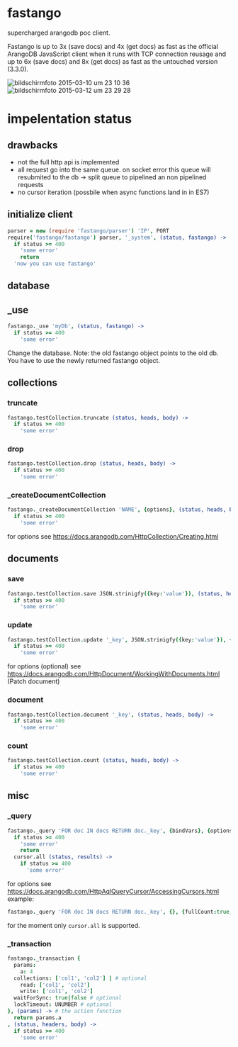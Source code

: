 fastango
========
supercharged arangodb poc client.

Fastango is up to 3x (save docs) and 4x (get docs) as fast as the official ArangoDB JavaScript client when it runs with TCP connection reusage and up to 6x (save docs) and 8x (get docs) as fast as the untouched version (3.3.0).

![bildschirmfoto 2015-03-10 um 23 10 36](https://cloud.githubusercontent.com/assets/1494154/6588054/449f6c46-c784-11e4-9a58-6aaac94b2fd6.png)
![bildschirmfoto 2015-03-12 um 23 29 28](https://cloud.githubusercontent.com/assets/1494154/6630478/742df1f6-c911-11e4-80b4-97afaf7138c6.png)

# impelentation status

## drawbacks
- not the full http api is implemented
- all request go into the same queue. on socket error this queue will resubmited to the db -> split queue to pipelined an non pipelined requests
- no cursor iteration (possbile when async functions land in in ES7)

## initialize client
```coffeescript
parser = new (require 'fastango/parser') 'IP', PORT
require('fastango/fastango') parser, '_system', (status, fastango) ->
  if status >= 400
    'some error'
    return
  'now you can use fastango'
```

## database
## _use
```coffeescript
fastango._use 'myDb', (status, fastango) ->
  if status >= 400
    'some error'
```

Change the database. Note: the old fastango object points to the old db. You have to use the newly returned fastango object.

## collections
### truncate
```coffeescript
fastango.testCollection.truncate (status, heads, body) ->
  if status >= 400
    'some error'
```
### drop
```coffeescript
fastango.testCollection.drop (status, heads, body) ->
  if status >= 400
    'some error'
```
### _createDocumentCollection
```coffeescript
fastango._createDocumentCollection 'NAME', {options}, (status, heads, body) ->
  if status >= 400
    'some error'
```
for options see <https://docs.arangodb.com/HttpCollection/Creating.html>

## documents
### save
```coffeescript
fastango.testCollection.save JSON.strinigfy({key:'value'}), (status, heads, body) ->
  if status >= 400
    'some error'
```

### update
```coffeescript
fastango.testCollection.update '_key', JSON.strinigfy({key:'value'}), {options}, (status, heads, body) ->
  if status >= 400
    'some error'
```
for options (optional) see <https://docs.arangodb.com/HttpDocument/WorkingWithDocuments.html> (Patch document)

### document
```coffeescript
fastango.testCollection.document '_key', (status, heads, body) ->
  if status >= 400
    'some error'
```
### count
```coffeescript
fastango.testCollection.count (status, heads, body) ->
  if status >= 400
    'some error'
```

## misc
### _query
```coffeescript
fastango._query 'FOR doc IN docs RETURN doc._key', {bindVars}, {options}, (status, cursor) ->
  if status >= 400
    'some error'
    return
  cursor.all (status, results) ->
    if status >= 400
      'some error'
```
for options see <https://docs.arangodb.com/HttpAqlQueryCursor/AccessingCursors.html>
example:

```coffeescript
fastango._query 'FOR doc IN docs RETURN doc._key', {}, {fullCount:true, maxPlans:1}, (status, cursor) ->
```

for the moment only `cursor.all` is supported.

### _transaction
```coffeescript
fastango._transaction {
  params:
    a: 4
  collections: ['col1', 'col2'] | # optional
    read: ['col1', 'col2']
    write: ['col1', 'col2']
  waitForSync: true|false # optional
  lockTimeout: UNUMBER # optional
}, (params) -> # the action function
  return params.a
, (status, headers, body) ->
  if status >= 400
    'some error'
```
